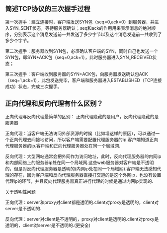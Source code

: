 
## 简述TCP协议的三次握手过程

第一次握手：建立连接时，客户端发送SYN包（seq=0,ack=0）到服务器，并进入SYN_SENT状态，等待服务器确认；seq和ack的作用用来表示消息的绝对顺序，分别表示这个消息发送前一共发送了多少字节以及这个消息发送前一共收到了多少个字节。

第二次握手：服务器收到SYN包，必须确认客户端的SYN，同时自己也发送一个SYN包，即SYN+ACK包（seq=0,ack=1），此时服务器进入SYN_RECEIVED状态；

第三次握手：客户端收到服务器的SYN+ACK包，向服务器发送确认包ACK（seq=1,ack=1），此包发送完毕，客户端和服务器进入ESTABLISHED（TCP连接成功）状态，完成三次握手。

## 正向代理和反向代理有什么区别？
正向代理与反向代理最简单的区别：
正向代理隐藏的是用户，反向代理隐藏的是服务器

正向代理：当客户端无法访问外部资源的时候（比如墙这样的原因），可以通过一个正向代理去间接地访问，所以客户端需要配置代理服务器的ip.客户端知道正向代理服务器的ip.客户端和正向代理服务器处在同一个局域网.

反向代理：大型网站通常会把外网作为访问地址，此时，反向代理服务器的内网ip和内部网络上的服务器ip处在同一个局域网.这些web服务器对客户端是不透明的，但是对反向代理服务器是透明的(内网ip处在同一个局域网).客户端无法感知代理的存在，因为客户端和反向代理服务器直接打交道的是这个外网ip，也没有设置代理ip的环节，并且反向代理服务器真正进行代理的时候是通过内网ip实现的.

关于透明性问题

正向代理：server和proxy对client都是透明的.client对proxy是透明的，client对server是不透明的.

反向代理：server对client是不透明的，proxy对client是透明的.client对proxy是透明的，client对server是不透明的.(更安全)